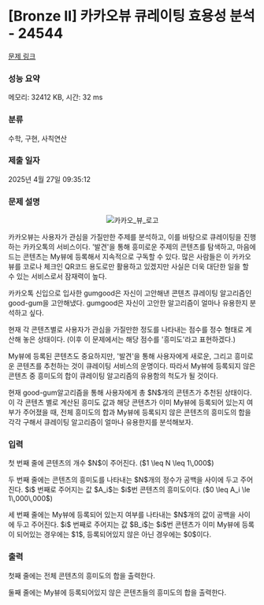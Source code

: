 # [Bronze II] 카카오뷰 큐레이팅 효용성 분석 - 24544 

[문제 링크](https://www.acmicpc.net/problem/24544) 

### 성능 요약

메모리: 32412 KB, 시간: 32 ms

### 분류

수학, 구현, 사칙연산

### 제출 일자

2025년 4월 27일 09:35:12

### 문제 설명

<p style="text-align: center;"><img alt="카카오_뷰_로고" src="" style="max-height:270px; object-fit:contain; display:inline-block;"></p>

<p>카카오뷰는 사용자가 관심을 가질만한 주제를 분석하고, 이를 바탕으로 큐레이팅을 진행하는 카카오톡의 서비스이다. '발견'을 통해 흥미로운 주제의 콘텐츠를 탐색하고, 마음에 드는 콘텐츠는 My뷰에 등록해서 지속적으로 구독할 수 있다. 많은 사람들은 이 카카오뷰를 코로나 체크인 QR코드 용도로만 활용하고 있겠지만 사실은 더욱 대단한 일을 할 수 있는 서비스로서 잠재력이 높다.</p>

<p>카카오톡 신입으로 입사한 gumgood은 자신이 고안해낸 콘텐츠 큐레이팅 알고리즘인 good-gum을 고안해냈다. gumgood은 자신이 고안한 알고리즘이 얼마나 유용한지 분석하고 싶다.</p>

<p>현재 각 콘텐츠별로 사용자가 관심을 가질만한 정도를 나타내는 점수를 정수 형태로 계산해 놓은 상태이다. (이후 이 문제에서는 해당 점수를 '흥미도'라고 표현하겠다.)</p>

<p>My뷰에 등록된 콘텐츠도 중요하지만, '발견'을 통해 사용자에게 새로운, 그리고 흥미로운 콘텐츠를 추천하는 것이 큐레이팅 서비스의 운명이다. 따라서 My뷰에 등록되지 않은 콘텐츠 중 흥미도의 합이 큐레이팅 알고리즘의 유용함의 척도가 될 것이다.</p>

<p>현재 good-gum알고리즘을 통해 사용자에게 총 $N$개의 콘텐츠가 추천된 상태이다. 이 각 콘텐츠 별로 계산된 흥미도 값과 해당 콘텐츠가 이미 My뷰에 등록되어 있는지 여부가 주어졌을 때, 전체 흥미도의 합과 My뷰에 등록되지 않은 콘텐츠의 흥미도의 합을 각각 구해서 큐레이팅 알고리즘이 얼마나 유용한지를 분석해보자.</p>

### 입력 

 <p>첫 번째 줄에 콘텐츠의 개수 $N$이 주어진다. ($1 \leq N \leq 1\,000$)</p>

<p>두 번째 줄에는 콘텐츠의 흥미도를 나타내는 $N$개의 정수가 공백을 사이에 두고 주어진다. $i$ 번째로 주어지는 값 $A_i$는 $i$번 콘텐츠의 흥미도이다. ($0 \leq A_i \le 1\,000\,000$)</p>

<p>세 번째 줄에는 My뷰에 등록되어 있는지 여부를 나타내는 $N$개의 값이 공백을 사이에 두고 주어진다. $i$ 번째로 주어지는 값 $B_i$는 $i$번 콘텐츠가 이미 My뷰에 등록이 되어있는 경우에는 $1$, 등록되어있지 않은 아닌 경우에는 $0$이다.</p>

### 출력 

 <p>첫째 줄에는 전체 콘텐츠의 흥미도의 합을 출력한다.</p>

<p>둘째 줄에는 My뷰에 등록되어있지 않은 콘텐츠들의 흥미도의 합을 출력한다.</p>

